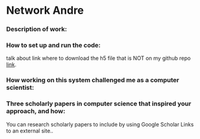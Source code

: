 # Network Andre 




### Description of work:


### How to set up and run the code:

talk about link where to download the h5 file that is NOT on my github repo 
[link](https://github.com/commonsense/conceptnet-numberbatch).


### How working on this system challenged me as a computer scientist:


### Three scholarly papers in computer science that inspired your approach, and how:

  You can research scholarly papers to include by using Google Scholar Links to an external site..



